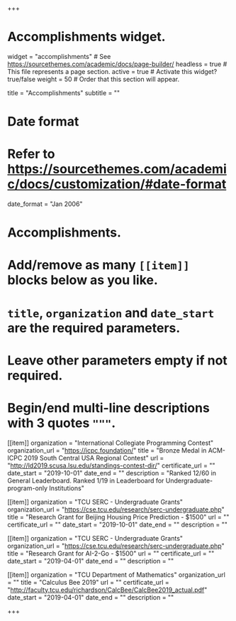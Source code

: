 +++
# Accomplishments widget.
widget = "accomplishments"  # See https://sourcethemes.com/academic/docs/page-builder/
headless = true  # This file represents a page section.
active = true  # Activate this widget? true/false
weight = 50  # Order that this section will appear.

title = "Accomplish&shy;ments"
subtitle = ""

# Date format
#   Refer to https://sourcethemes.com/academic/docs/customization/#date-format
date_format = "Jan 2006"

# Accomplishments.
#   Add/remove as many `[[item]]` blocks below as you like.
#   `title`, `organization` and `date_start` are the required parameters.
#   Leave other parameters empty if not required.
#   Begin/end multi-line descriptions with 3 quotes `"""`.

[[item]]
  organization = "International Collegiate Programming Contest"
  organization_url = "https://icpc.foundation/"
  title = "Bronze Medal in ACM-ICPC 2019 South Central USA Regional Contest"
  url = "http://ld2019.scusa.lsu.edu/standings-contest-dir/"
  certificate_url = ""
  date_start = "2019-10-01"
  date_end = ""
  description = "Ranked 12/60 in General Leaderboard. Ranked 1/19 in Leaderboard for Undergraduate-program-only Institutions"

[[item]]
  organization = "TCU SERC - Undergraduate Grants"
  organization_url = "https://cse.tcu.edu/research/serc-undergraduate.php"
  title = "Research Grant for Beijing Housing Price Prediction - $1500"
  url = ""
  certificate_url = ""
  date_start = "2019-10-01"
  date_end = ""
  description = ""
  
[[item]]
  organization = "TCU SERC - Undergraduate Grants"
  organization_url = "https://cse.tcu.edu/research/serc-undergraduate.php"
  title = "Research Grant for AI-2-Go - $1500"
  url = ""
  certificate_url = ""
  date_start = "2019-04-01"
  date_end = ""
  description = ""
  
[[item]]
  organization = "TCU Department of Mathematics"
  organization_url = ""
  title = "Calculus Bee 2019"
  url = ""
  certificate_url = "http://faculty.tcu.edu/richardson/CalcBee/CalcBee2019_actual.pdf"
  date_start = "2019-04-01"
  date_end = ""
  description = ""

+++
